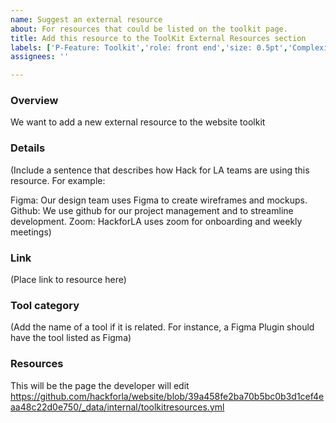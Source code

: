```yaml
---
name: Suggest an external resource
about: For resources that could be listed on the toolkit page.
title: Add this resource to the ToolKit External Resources section
labels: ['P-Feature: Toolkit','role: front end','size: 0.5pt','Complexity: Missing']
assignees: ''

---
```


### Overview 
We want to add a new external resource to the website toolkit

### Details
(Include a sentence that describes how Hack for LA teams are using this resource. For example: 

Figma: Our design team uses Figma to create wireframes and mockups.
Github: We use github for our project management and to streamline development.
Zoom: HackforLA uses zoom for onboarding and weekly meetings)

### Link
(Place link to resource here)

### Tool category
(Add the name of a tool if it is related.  For instance, a Figma Plugin should have the tool listed as Figma)

### Resources
This will be the page the developer will edit https://github.com/hackforla/website/blob/39a458fe2ba70b5bc0b3d1cef4eaa48c22d0e750/_data/internal/toolkitresources.yml
